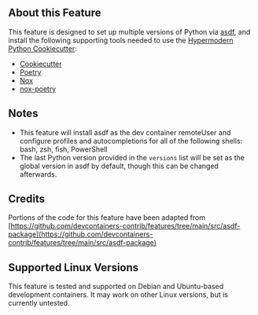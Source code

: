 <!-- markdownlint-disable MD041 -->

## About this Feature

This feature is designed to set up multiple versions of Python via [asdf](https://asdf-vm.com), and install the following supporting tools needed to use the [Hypermodern Python Cookiecutter](https://cookiecutter-hypermodern-python.readthedocs.io):

- [Cookiecutter](https://github.com/audreyr/cookiecutter)
- [Poetry](https://python-poetry.org/)
- [Nox](https://nox.thea.codes/)
- [nox-poetry](https://nox-poetry.readthedocs.io/)

## Notes

- This feature will install asdf as the dev container remoteUser and configure profiles and autocompletions for all of the following shells: bash, zsh, fish, PowerShell
- The last Python version provided in the `versions` list will be set as the global version in asdf by default, though this can be changed afterwards.

## Credits

Portions of the code for this feature have been adapted from [https://github.com/devcontainers-contrib/features/tree/main/src/asdf-package](https://github.com/devcontainers-contrib/features/tree/main/src/asdf-package)

## Supported Linux Versions

This feature is tested and supported on Debian and Ubuntu-based development containers. It may work on other Linux versions, but is currently untested.
